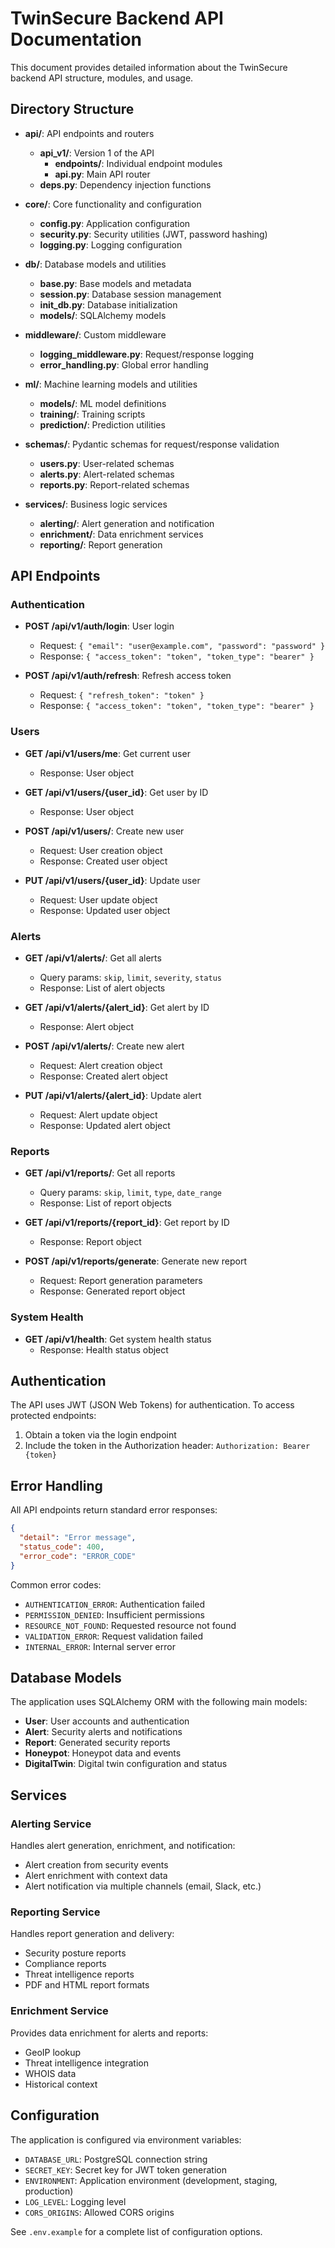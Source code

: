 # TwinSecure Backend API Documentation

This document provides detailed information about the TwinSecure backend API structure, modules, and usage.

## Directory Structure

- **api/**: API endpoints and routers
  - **api_v1/**: Version 1 of the API
    - **endpoints/**: Individual endpoint modules
    - **api.py**: Main API router
  - **deps.py**: Dependency injection functions

- **core/**: Core functionality and configuration
  - **config.py**: Application configuration
  - **security.py**: Security utilities (JWT, password hashing)
  - **logging.py**: Logging configuration

- **db/**: Database models and utilities
  - **base.py**: Base models and metadata
  - **session.py**: Database session management
  - **init_db.py**: Database initialization
  - **models/**: SQLAlchemy models

- **middleware/**: Custom middleware
  - **logging_middleware.py**: Request/response logging
  - **error_handling.py**: Global error handling

- **ml/**: Machine learning models and utilities
  - **models/**: ML model definitions
  - **training/**: Training scripts
  - **prediction/**: Prediction utilities

- **schemas/**: Pydantic schemas for request/response validation
  - **users.py**: User-related schemas
  - **alerts.py**: Alert-related schemas
  - **reports.py**: Report-related schemas

- **services/**: Business logic services
  - **alerting/**: Alert generation and notification
  - **enrichment/**: Data enrichment services
  - **reporting/**: Report generation

## API Endpoints

### Authentication

- **POST /api/v1/auth/login**: User login
  - Request: `{ "email": "user@example.com", "password": "password" }`
  - Response: `{ "access_token": "token", "token_type": "bearer" }`

- **POST /api/v1/auth/refresh**: Refresh access token
  - Request: `{ "refresh_token": "token" }`
  - Response: `{ "access_token": "token", "token_type": "bearer" }`

### Users

- **GET /api/v1/users/me**: Get current user
  - Response: User object

- **GET /api/v1/users/{user_id}**: Get user by ID
  - Response: User object

- **POST /api/v1/users/**: Create new user
  - Request: User creation object
  - Response: Created user object

- **PUT /api/v1/users/{user_id}**: Update user
  - Request: User update object
  - Response: Updated user object

### Alerts

- **GET /api/v1/alerts/**: Get all alerts
  - Query params: `skip`, `limit`, `severity`, `status`
  - Response: List of alert objects

- **GET /api/v1/alerts/{alert_id}**: Get alert by ID
  - Response: Alert object

- **POST /api/v1/alerts/**: Create new alert
  - Request: Alert creation object
  - Response: Created alert object

- **PUT /api/v1/alerts/{alert_id}**: Update alert
  - Request: Alert update object
  - Response: Updated alert object

### Reports

- **GET /api/v1/reports/**: Get all reports
  - Query params: `skip`, `limit`, `type`, `date_range`
  - Response: List of report objects

- **GET /api/v1/reports/{report_id}**: Get report by ID
  - Response: Report object

- **POST /api/v1/reports/generate**: Generate new report
  - Request: Report generation parameters
  - Response: Generated report object

### System Health

- **GET /api/v1/health**: Get system health status
  - Response: Health status object

## Authentication

The API uses JWT (JSON Web Tokens) for authentication. To access protected endpoints:

1. Obtain a token via the login endpoint
2. Include the token in the Authorization header: `Authorization: Bearer {token}`

## Error Handling

All API endpoints return standard error responses:

```json
{
  "detail": "Error message",
  "status_code": 400,
  "error_code": "ERROR_CODE"
}
```

Common error codes:
- `AUTHENTICATION_ERROR`: Authentication failed
- `PERMISSION_DENIED`: Insufficient permissions
- `RESOURCE_NOT_FOUND`: Requested resource not found
- `VALIDATION_ERROR`: Request validation failed
- `INTERNAL_ERROR`: Internal server error

## Database Models

The application uses SQLAlchemy ORM with the following main models:

- **User**: User accounts and authentication
- **Alert**: Security alerts and notifications
- **Report**: Generated security reports
- **Honeypot**: Honeypot data and events
- **DigitalTwin**: Digital twin configuration and status

## Services

### Alerting Service

Handles alert generation, enrichment, and notification:
- Alert creation from security events
- Alert enrichment with context data
- Alert notification via multiple channels (email, Slack, etc.)

### Reporting Service

Handles report generation and delivery:
- Security posture reports
- Compliance reports
- Threat intelligence reports
- PDF and HTML report formats

### Enrichment Service

Provides data enrichment for alerts and reports:
- GeoIP lookup
- Threat intelligence integration
- WHOIS data
- Historical context

## Configuration

The application is configured via environment variables:
- `DATABASE_URL`: PostgreSQL connection string
- `SECRET_KEY`: Secret key for JWT token generation
- `ENVIRONMENT`: Application environment (development, staging, production)
- `LOG_LEVEL`: Logging level
- `CORS_ORIGINS`: Allowed CORS origins

See `.env.example` for a complete list of configuration options.
